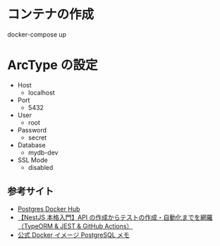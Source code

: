 # コンテナの作成

docker-compose up

# ArcType の設定

- Host
  - localhost
- Port
  - 5432
- User
  - root
- Password
  - secret
- Database
  - mydb-dev
- SSL Mode
  - disabled

## 参考サイト

- [Postgres Docker Hub](https://hub.docker.com/_/postgres)
- [【NestJS 本格入門】API の作成からテストの作成・自動化までを網羅（TypeORM & JEST & GitHub Actions）](https://zenn.dev/farstep/books/e37c0b6d404f83/viewer/7f7d16)
- [公式 Docker イメージ PostgreSQL メモ](https://qiita.com/dyoshikawa/items/c3c4269e02433551278b)
